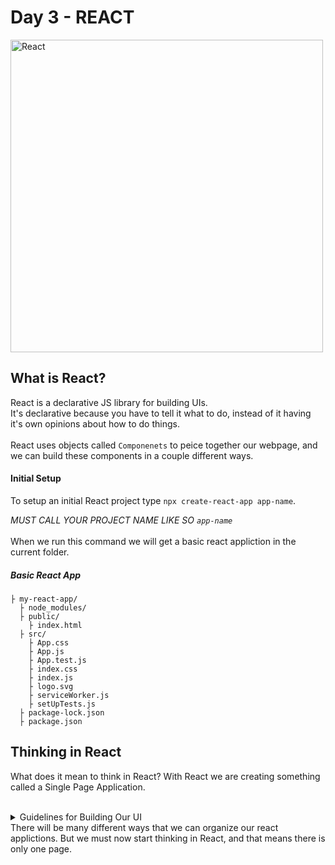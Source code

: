 # Day 3 - REACT

<img src="https://github.com/adion81/mern-lectures/blob/master/assets/react.gif" alt="React" width="500px" />


## What is React?

React is a declarative JS library for building UIs.<br>
It's declarative because you have to tell it what to do, instead of it having it's own opinions about how to do things.<br>
<br>
React uses objects called `Componenets` to peice together our webpage, and we can build these components in a couple different ways.<br>

#### Initial Setup

To setup an initial React project type `npx create-react-app app-name`.

*MUST CALL YOUR PROJECT NAME LIKE SO `app-name`*<br>
<br>
When we run this command we will get a basic react appliction in the current folder.

##### Basic React App
```
├ my-react-app/
  ├ node_modules/
  ├ public/
    ├ index.html
  ├ src/
    ├ App.css
    ├ App.js
    ├ App.test.js
    ├ index.css
    ├ index.js
    ├ logo.svg
    ├ serviceWorker.js
    ├ setUpTests.js
  ├ package-lock.json
  ├ package.json
```

## Thinking in React

What does it mean to think in React? With React we are creating something called a Single Page Application. <br>
<br>
<details>
    <summary>Guidelines for Building Our UI</summary>
    <ul>
        <li>Divide the bigger UI into tiny pieces. You will always have child components inside parent components.</li>
        <li>Look for UI parts which are being used in more than one place within the application.</li>
        <li>See if they can live independently which means checking if they own their state or it’s being provided by their parent component.</li>
        <li>If they can live independently, try to see what are the rendering and event handling requirements.</li>
    </ul>
</details>
There will be many different ways that we can organize our react applictions.  But we must now start thinking in React, and that means there is only one page.